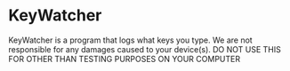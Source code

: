 # KeyWatcher
KeyWatcher is a program that logs what keys you type. We are not responsible for any damages caused to your device(s). DO NOT USE THIS FOR OTHER THAN TESTING PURPOSES ON YOUR COMPUTER
